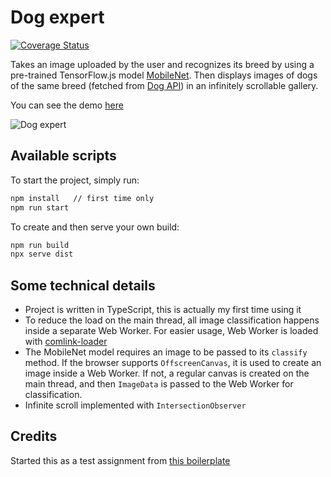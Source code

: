 # Dog expert 
[![Coverage Status](https://coveralls.io/repos/github/aaneitchik/dog-expert/badge.svg?branch=master&kill_cache=1)](https://coveralls.io/github/aaneitchik/dog-expert?branch=master)

Takes an image uploaded by the user and recognizes its breed by using a
pre-trained TensorFlow.js model [MobileNet]. Then displays images of dogs of the
same breed (fetched from [Dog API]) in an infinitely scrollable gallery.

You can see the demo [here]

![Dog expert](https://user-images.githubusercontent.com/11046028/93025940-db71de00-f60a-11ea-92ad-c72e2853eeab.jpg)

## Available scripts

To start the project, simply run:

```bash
npm install   // first time only
npm run start
```

To create and then serve your own build:

```bash
npm run build
npx serve dist
```

## Some technical details

- Project is written in TypeScript, this is actually my first time using it
- To reduce the load on the main thread, all image classification happens inside
  a separate Web Worker. For easier usage, Web Worker is loaded with
  [comlink-loader]
- The MobileNet model requires an image to be passed to its `classify` method.
  If the browser supports `OffscreenCanvas`, it is used to create an image
  inside a Web Worker. If not, a regular canvas is created on the main thread,
  and then `ImageData` is passed to the Web Worker for classification.
- Infinite scroll implemented with `IntersectionObserver`

## Credits

Started this as a test assignment from [this boilerplate]

[mobilenet]: https://github.com/tensorflow/tfjs-models/tree/master/mobilenet
[dog api]: https://dog.ceo/dog-api/
[this boilerplate]: https://github.com/ridedott/frontend-assignment-boilerplate
[comlink-loader]: https://github.com/GoogleChromeLabs/comlink-loader
[here]: https://aaneitchik.github.io/dog-expert
